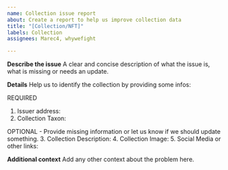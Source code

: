 ```yaml
---
name: Collection issue report
about: Create a report to help us improve collection data
title: "[Collection/NFT]"
labels: Collection
assignees: Marec4, whywefight

---
```


**Describe the issue**
A clear and concise description of what the issue is, what is missing or needs an update.

**Details**
Help us to identify the collection by providing some infos:

REQUIRED
1. Issuer address:
2. Collection Taxon:

OPTIONAL - Provide missing information or let us know if we should update something.
3. Collection Description: 
4. Collection Image:
5. Social Media or other links:

**Additional context**
Add any other context about the problem here.
